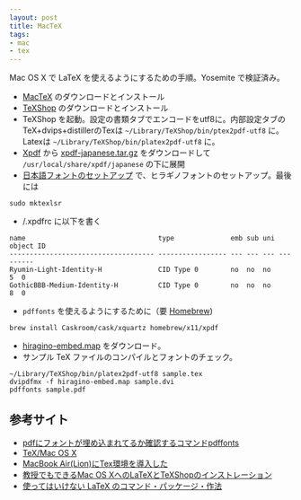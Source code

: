 ```yaml
---
layout: post
title: MacTeX
tags:
- mac
- tex
---
```

Mac OS X で LaTeX を使えるようにするための手順。Yosemite で検証済み。

- [MacTeX](http://tug.org/mactex/) のダウンロードとインストール
- [TeXShop](http://darkwing.uoregon.edu/~koch/texshop/texshop.html) のダウンロードとインストール
- TeXShop を起動。設定の書類タブでエンコードをutf8に。内部設定タブのTeX+dvips+distillerのTexは ```~/Library/TeXShop/bin/ptex2pdf-utf8``` に。Latexは ```~/Library/TeXShop/bin/platex2pdf-utf8``` に。
- [Xpdf](http://www.foolabs.com/xpdf/download.html) から [xpdf-japanese.tar.gz](ftp://ftp.foolabs.com/pub/xpdf/xpdf-japanese.tar.gz) をダウンロードして ```/usr/local/share/xpdf/japanese``` の下に展開
- [日本語フォントのセットアップ](http://fugenji.org/~thomas/texlive-guide/font_setup.html) で、ヒラギノフォントのセットアップ。最後には
~~~
sudo mktexlsr
~~~
- /.xpdfrc に以下を書く
~~~
name                                 type              emb sub uni object ID
------------------------------------ ----------------- --- --- --- ---------
Ryumin-Light-Identity-H              CID Type 0        no  no  no       5  0
GothicBBB-Medium-Identity-H          CID Type 0        no  no  no       8  0
~~~

- ```pdffonts``` を使えるようにするために（要 [Homebrew](http://brew.sh/index_ja.html))

~~~
brew install Caskroom/cask/xquartz homebrew/x11/xpdf
~~~
- [hiragino-embed.map](https://gist.github.com/nagae/1354092) をダウンロード。
- サンプル TeX ファイルのコンパイルとフォントのチェック。

~~~
~/Library/TeXShop/bin/platex2pdf-utf8 sample.tex
dvipdfmx -f hiragino-embed.map sample.dvi
pdffonts sample.pdf
~~~



## 参考サイト
- [pdfにフォントが埋め込まれてるか確認するコマンドpdffonts](http://ototorosama.hatenablog.com/entry/2013/02/14/055355)
- [TeX/Mac OS X](http://mizupc8.bio.mie-u.ac.jp/pukiwiki/index.php?TeX%2FMac%20OS%20X)
- [MacBook Air(Lion)にTex環境を導入した](http://d.hatena.ne.jp/takc923/20111103/1320284492)
- [教授でもできるMac OS XへのLaTeXとTeXShopのインストレーション](http://osksn2.hep.sci.osaka-u.ac.jp/~taku/osx/install_ptex.html)
- [使ってはいけない LaTeX のコマンド・パッケージ・作法](http://ichiro-maruta.blogspot.jp/2013/03/latex.html)
